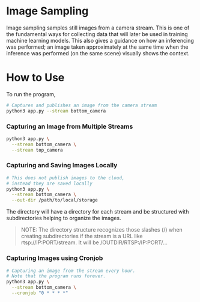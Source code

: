 # Image Sampling

Image sampling samples still images from a camera stream. This is one of the fundamental ways for collecting data that will later be used in training machine learning models. This also gives a guidance on how an inferencing was performed; an image taken approximately at the same time when the inference was performed (on the same scene) visually shows the context.

# How to Use
To run the program,

```bash
# Captures and publishes an image from the camera stream
python3 app.py --stream bottom_camera
```

### Capturing an Image from Multiple Streams

```bash
python3 app.py \
  --stream bottom_camera \
  --stream top_camera
```

### Capturing and Saving Images Locally

```bash
# This does not publish images to the cloud,
# instead they are saved locally
python3 app.py \
  --stream bottom_camera \
  --out-dir /path/to/local/storage
```

The directory will have a directory for each stream and be structured with subdirectories helping to organize the images.

> NOTE: The directory structure recognizes those slashes (/) when creating subdirectories if the stream is a URL like rtsp://IP:PORT/stream. It will be /OUTDIR/RTSP:/IP:PORT/...

### Capturing Images using Cronjob

```bash
# Capturing an image from the stream every hour.
# Note that the program runs forever.
python3 app.py \
  --stream bottom_camera \
  --cronjob "0 * * * *"
```
